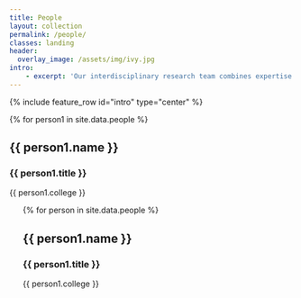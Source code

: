 ```yaml
---
title: People
layout: collection
permalink: /people/
classes: landing
header:
  overlay_image: /assets/img/ivy.jpg
intro:
    - excerpt: 'Our interdisciplinary research team combines expertise in algorithms, networking, programming languages, systems, and verification.'
---
```


{% include feature_row id="intro" type="center" %}


<div class="container">
             <div class="row">
               <div class="col-sm-4 col-sm-offset-2">
                  <div class="team-member">
                    {% for person1 in site.data.people %}
                  <img src="{{ site.baseurl }} {{ person1.pic }}" class="img-responsive img-circle" alt="">
                  <h2>{{ person1.name }}</h2>
                  <h3>{{ person1.title }}</h3>
                  <p class="text-muted">{{ person1.college }}</p>
                  <ul><span class="list-inline social-buttons><li>{{ person1.links}}</li>
                  </ul>
                  {% endfor %}
                </div>
              </div>
            </div>
          <div class="row">
            <div class="col-sm-2">
                <div class="team-member">
                {% for person in site.data.people %}
                 <img src="{{ site.baseurl }} {{ person1.pic }}" class="img-responsive img-circle" alt="">
                 <h2>{{ person1.name }}</h2>
                 <h3>{{ person1.title }}</h3>
                 <p class="text-muted">{{ person1.college }}</p>
                 <ul><span class="list-inline social-buttons><li>{{ person1.links}}</li>
                 </ul>
                 {% endfor %}
              </div>
            </div>
          </div>
</div>
